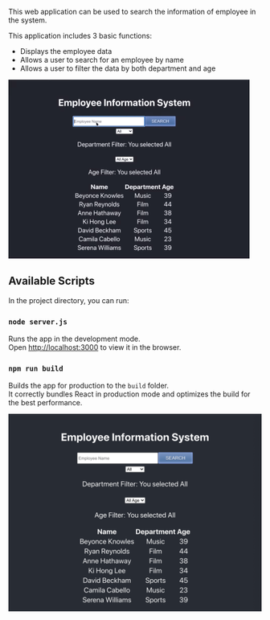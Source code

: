 This web application can be used to search the information of employee in the system.

This application includes 3 basic functions:

+ Displays the employee data
+ Allows a user to search for an employee by name 
+ Allows a user to filter the data by both department and age


![image](http://github.com/ailswan/employee-data-search/raw/master/readme-picture/employee-search-system.gif)




## Available Scripts

In the project directory, you can run:

### `node server.js`

Runs the app in the development mode.\
Open [http://localhost:3000](http://localhost:3000) to view it in the browser.
 

### `npm run build`

Builds the app for production to the `build` folder.\
It correctly bundles React in production mode and optimizes the build for the best performance.
 
![image](http://github.com/ailswan/employee-data-search/raw/master/readme-picture/employee-search-system-mainpage.png)

